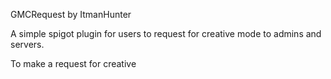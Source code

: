 GMCRequest by ItmanHunter

A simple spigot plugin for users to request for creative mode to admins and servers.

To make a request for creative 
